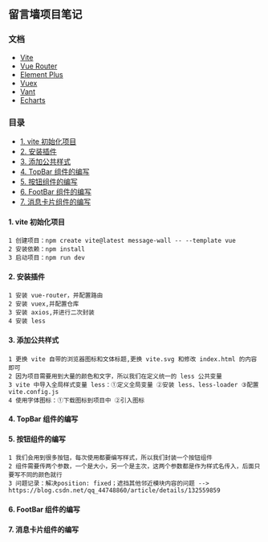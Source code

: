 ## 留言墙项目笔记

### 文档

- [Vite](https://vitejs.cn/vite5-cn/guide/)
- [Vue Router](https://router.vuejs.org/zh/guide/)
- [Element Plus](https://element-plus.org/zh-CN/#/zh-CN)
- [Vuex](https://vuex.vuejs.org/zh/)
- [Vant](https://vant-ui.github.io/vant/#/zh-CN)
- [Echarts](https://echarts.apache.org/zh/index.html)

### 目录

* [1. vite 初始化项目](#1-vite-初始化项目)
* [2. 安装插件](#2-安装插件)
* [3. 添加公共样式](#3-添加公共样式)
* [4. TopBar 组件的编写](#4-TopBar-组件的编写)
* [5. 按钮组件的编写](#5-按钮组件的编写)
* [6. FootBar 组件的编写](#6-FootBar-组件的编写)
* [7. 消息卡片组件的编写](#7-消息卡片组件的编写)

#### 1. vite 初始化项目

```
1 创建项目：npm create vite@latest message-wall -- --template vue
2 安装依赖：npm install
3 启动项目：npm run dev
```

#### 2. 安装插件

```
1 安装 vue-router，并配置路由
2 安装 vuex,并配置仓库
3 安装 axios,并进行二次封装
4 安装 less
```

#### 3. 添加公共样式

```
1 更换 vite 自带的浏览器图标和文体标题,更换 vite.svg 和修改 index.html 的内容即可
2 因为项目需要用到大量的颜色和文字，所以我们在定义统一的 less 公共变量
3 vite 中导入全局样式变量 less：①定义全局变量 ②安装 less、less-loader ③配置 vite.config.js
4 使用字体图标：①下载图标到项目中 ②引入图标
```

#### 4. TopBar 组件的编写

#### 5. 按钮组件的编写

```
1 我们会用到很多按钮，每次使用都要编写样式，所以我们封装一个按钮组件
2 组件需要传两个参数，一个是大小，另一个是主次，这两个参数都是作为样式名传入，后面只要写不同的颜色就行
3 问题记录：解决position: fixed；遮挡其他邻近模块内容的问题 --> https://blog.csdn.net/qq_44748860/article/details/132559859
```

#### 6. FootBar 组件的编写

#### 7. 消息卡片组件的编写
